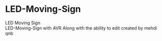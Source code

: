 # LED-Moving-Sign
LED Moving Sign  
LED-Moving-Sign with AVR Along with the ability to edit 
created by mehdi qnb
